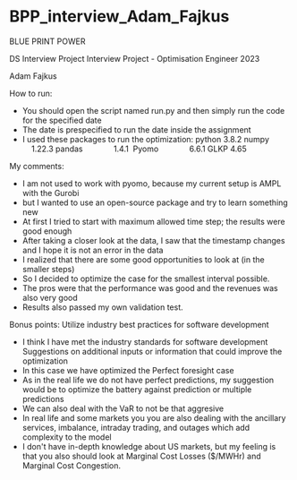 # BPP_interview_Adam_Fajkus

BLUE PRINT POWER

DS Interview Project
Interview Project - Optimisation Engineer
2023

Adam Fajkus

How to run:
- You should open the script named run.py and then simply run the code for the specified date
- The date is prespecified to run the date inside the assignment
- I used these packages to run the optimization:
python 			3.8.2
	numpy              	1.22.3
	pandas             	1.4.1 
	Pyomo              	6.6.1
GLKP			4.65

My comments:
- I am not used to work with pyomo, because my current setup is AMPL with the Gurobi
- but I wanted to use an open-source package and try to learn something new
- At first I tried to start with maximum allowed time step; the results were good enough
- After taking a closer look at the data, I saw that the timestamp changes and I hope it is not an error in the data
- I realized that there are some good opportunities to look at (in the smaller steps)
- So I decided to optimize the case for the smallest interval possible.
- The pros were that the performance was good and the revenues was also very good
- Results also passed my own validation test.

Bonus points:
Utilize industry best practices for software development
- I think I have met the industry standards for software development
Suggestions on additional inputs or information that could improve the optimization
- In this case we have optimized the Perfect foresight case
- As in the real life we do not have perfect predictions, my suggestion would be to optimize the battery against prediction or multiple predictions
- We can also deal with the VaR to not be that aggresive
- In real life and some markets you you are also dealing with the ancillary services, imbalance, intraday trading, and outages which add complexity to the model
- I don't have in-depth knowledge about US markets, but my feeling is that you also should look at Marginal Cost Losses ($/MWHr) and Marginal Cost Congestion.
